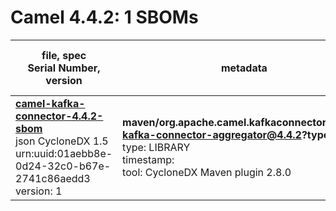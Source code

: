 Camel 4.4.2: 1 SBOMs
=======

| file, spec<br>Serial Number, version| metadata | components<br>by type<br>- libs purl types |
| ----------------------------------- | -------- | ------------------------------------------ |
| **[camel-kafka-connector-4.4.2-sbom](maven/org.apache.camel.kafkaconnector/camel-kafka-connector/4.4.2/camel-kafka-connector-4.4.2-sbom.json)**<br>json CycloneDX 1.5<br>urn:uuid:01aebb8e-0d24-32c0-b67e-2741c86aedd3<br>version: 1 | **maven/org.apache.camel.kafkaconnector/camel-kafka-connector-aggregator@4.4.2?type=pom**<br>type: LIBRARY<br>timestamp: <br>tool: CycloneDX Maven plugin 2.8.0 | 1238<br>`library`: 1238 <br>- `maven`: 1238  |
